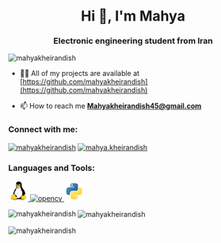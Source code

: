 <h1 align="center">Hi 👋, I'm Mahya</h1>
<h3 align="center">Electronic engineering student from Iran</h3>

<p align="left"> <img src="https://komarev.com/ghpvc/?username=mahyakheirandish&label=Profile%20views&color=0e75b6&style=flat" alt="mahyakheirandish" /> </p>

- 👨‍💻 All of my projects are available at [https://github.com/mahyakheirandish](https://github.com/mahyakheirandish)

- 📫 How to reach me **Mahyakheirandish45@gmail.com**

<h3 align="left">Connect with me:</h3>
<p align="left">
<a href="https://twitter.com/mahyakheirandish" target="blank"><img align="center" src="https://raw.githubusercontent.com/rahuldkjain/github-profile-readme-generator/master/src/images/icons/Social/twitter.svg" alt="mahyakheirandish" height="30" width="40" /></a>
<a href="https://instagram.com/mahya.kheirandish" target="blank"><img align="center" src="https://raw.githubusercontent.com/rahuldkjain/github-profile-readme-generator/master/src/images/icons/Social/instagram.svg" alt="mahya.kheirandish" height="30" width="40" /></a>
</p>

<h3 align="left">Languages and Tools:</h3>
<p align="left"> <a href="https://www.linux.org/" target="_blank" rel="noreferrer"> <img src="https://raw.githubusercontent.com/devicons/devicon/master/icons/linux/linux-original.svg" alt="linux" width="40" height="40"/> </a> <a href="https://opencv.org/" target="_blank" rel="noreferrer"> <img src="https://www.vectorlogo.zone/logos/opencv/opencv-icon.svg" alt="opencv" width="40" height="40"/> </a> <a href="https://www.python.org" target="_blank" rel="noreferrer"> <img src="https://raw.githubusercontent.com/devicons/devicon/master/icons/python/python-original.svg" alt="python" width="40" height="40"/> </a> </p>

<p><img align="left" src="https://github-readme-stats.vercel.app/api/top-langs?username=mahyakheirandish&show_icons=true&locale=en&layout=compact" alt="mahyakheirandish" /></p>

<p>&nbsp;<img align="center" src="https://github-readme-stats.vercel.app/api?username=mahyakheirandish&show_icons=true&locale=en" alt="mahyakheirandish" /></p>

<p><img align="center" src="https://github-readme-streak-stats.herokuapp.com/?user=mahyakheirandish&" alt="mahyakheirandish" /></p>

